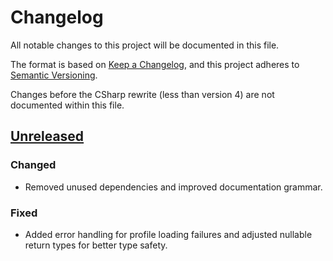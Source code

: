 # Changelog

All notable changes to this project will be documented in this file.

The format is based on [Keep a Changelog](https://keepachangelog.com/en/1.1.0/), and this project adheres to [Semantic Versioning](https://semver.org/spec/v2.0.0.html).

Changes before the CSharp rewrite (less than version 4) are not documented within this file.

## [Unreleased]

[unreleased]: https://github.com/sp-tarkov/server-csharp/compare/47b6c3426e6f7db2e1b6d97281d850c89466aba0..HEAD
### Changed
- Removed unused dependencies and improved documentation grammar.

### Fixed
- Added error handling for profile loading failures and adjusted nullable return types for better type safety.
